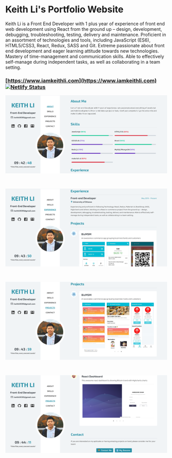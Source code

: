 # Keith Li's Portfolio Website

Keith Li is a Front End Developer with 1 plus year of experience of front end web development using React from the ground up – design, development, debugging, troubleshooting, testing, delivery and maintenance. Proficient in an assortment of technologies and tools, including JavaScript (ES6), HTML5/CSS3, React, Redux, SASS and Git. Extreme passionate about front end development and eager learning attitude towards new technologies. Mastery of time-management and communication skills. Able to effectively self-manage during independent tasks, as well as collaborating in a team setting.  

### [https://www.iamkeithli.com](https://www.iamkeithli.com) [![Netlify Status](https://api.netlify.com/api/v1/badges/d14947cc-47b5-41de-beb8-fcc1c636c331/deploy-status)](https://app.netlify.com/sites/iamkeithli93/deploys)

![screenshot 1](./src/static/portfolio/screenshot1.png?raw=true)

<p>&nbsp;</p>

![screenshot 2](./src/static/portfolio/screenshot2.png?raw=true)

<p>&nbsp;</p>

![screenshot 3](./src/static/portfolio/screenshot3.png?raw=true)

<p>&nbsp;</p>

![screenshot 4](./src/static/portfolio/screenshot4.png?raw=true)
